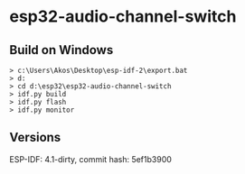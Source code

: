 # esp32-audio-channel-switch


## Build on Windows

```
> c:\Users\Akos\Desktop\esp-idf-2\export.bat
> d:
> cd d:\esp32\esp32-audio-channel-switch
> idf.py build
> idf.py flash
> idf.py monitor 
```

## Versions

ESP-IDF: 4.1-dirty, commit hash: 5ef1b3900